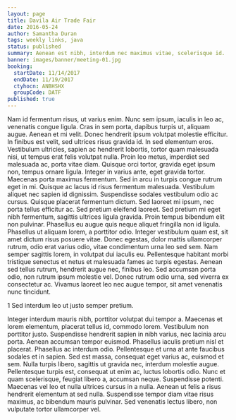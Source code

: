 ```yaml
---
layout: page
title: Davila Air Trade Fair
date: 2016-05-24
author: Samantha Duran
tags: weekly links, java
status: published
summary: Aenean est nibh, interdum nec maximus vitae, scelerisque id.
banner: images/banner/meeting-01.jpg
booking:
  startDate: 11/14/2017
  endDate: 11/19/2017
  ctyhocn: ANBHSHX
  groupCode: DATF
published: true
---
```

Nam id fermentum risus, ut varius enim. Nunc sem ipsum, iaculis in leo ac, venenatis congue ligula. Cras in sem porta, dapibus turpis ut, aliquam augue. Aenean et mi velit. Donec hendrerit ipsum volutpat molestie efficitur. In finibus est velit, sed ultrices risus gravida id. In sed elementum eros. Vestibulum ultricies, sapien ac hendrerit lobortis, tortor quam malesuada nisi, ut tempus erat felis volutpat nulla. Proin leo metus, imperdiet sed malesuada ac, porta vitae diam. Quisque orci tortor, gravida eget ipsum non, tempus ornare ligula. Integer in varius ante, eget gravida tortor. Maecenas porta maximus fermentum. Sed in arcu in turpis congue rutrum eget in mi. Quisque ac lacus id risus fermentum malesuada. Vestibulum aliquet nec sapien id dignissim. Suspendisse sodales vestibulum odio ac cursus.
Quisque placerat fermentum dictum. Sed laoreet mi ipsum, nec porta tellus efficitur ac. Sed pretium eleifend laoreet. Sed pretium mi eget nibh fermentum, sagittis ultrices ligula gravida. Proin tempus bibendum elit non pulvinar. Phasellus eu augue quis neque aliquet fringilla non id ligula. Phasellus ut aliquam lorem, a porttitor odio. Integer vestibulum quam est, sit amet dictum risus posuere vitae. Donec egestas, dolor mattis ullamcorper rutrum, odio erat varius odio, vitae condimentum urna leo sed sem. Nam semper sagittis lorem, in volutpat dui iaculis eu. Pellentesque habitant morbi tristique senectus et netus et malesuada fames ac turpis egestas. Aenean sed tellus rutrum, hendrerit augue nec, finibus leo. Sed accumsan porta odio, non rutrum ipsum molestie vel. Donec rutrum odio urna, sed viverra ex consectetur ac. Vivamus laoreet leo nec augue tempor, sit amet venenatis nunc tincidunt.

1 Sed interdum leo ut justo semper pretium.

Integer interdum mauris nibh, porttitor volutpat dui tempor a. Maecenas et lorem elementum, placerat tellus id, commodo lorem. Vestibulum non porttitor justo. Suspendisse hendrerit sapien in nibh varius, nec lacinia arcu porta. Aenean accumsan tempor euismod. Phasellus iaculis pretium nisl et placerat. Phasellus ac interdum odio. Pellentesque et urna at ante faucibus sodales et in sapien.
Sed est massa, consequat eget varius ac, euismod et sem. Nulla turpis libero, sagittis ut gravida nec, interdum molestie augue. Pellentesque turpis est, consequat ut enim ac, luctus lobortis odio. Nunc et quam scelerisque, feugiat libero a, accumsan neque. Suspendisse potenti. Maecenas vel leo et nulla ultrices cursus in a nulla. Aenean ut felis a risus hendrerit elementum at sed nulla. Suspendisse tempor diam vitae risus maximus, ac bibendum mauris pulvinar. Sed venenatis lectus libero, non vulputate tortor ullamcorper vel.
